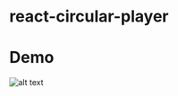 # react-circular-player
# Demo
![alt text](https://github.com/abostec/react-circular-player/ezgif.gif "Demo")
